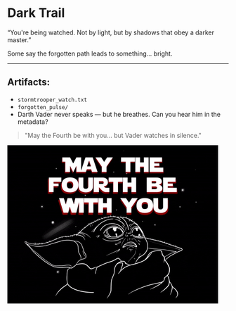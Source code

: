 # Dark Trail

“You're being watched. Not by light, but by shadows that obey a darker master.”

Some say the forgotten path leads to something… bright.

---

## Artifacts:


- `stormtrooper_watch.txt`
- `forgotten_pulse/`
- Darth Vader never speaks — but he breathes. Can you hear him in the metadata?

> "May the Fourth be with you... but Vader watches in silence."

<!-- the shadows know -->
<a href="https://x.com/ShadowTiger01" target="_blank">
  <img src="https://github.com/ShadowTiger01-X/MS/blob/main/May%20The%20Fourth%20Be%20With%20You%20Star%20Wars%20GIF.gif" alt="flag{vader_knows_the_way}" />
</a>
